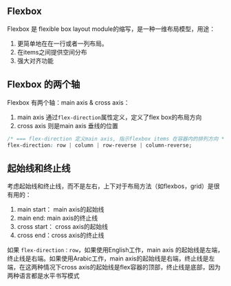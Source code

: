 
## Flexbox
Flexbox 是 flexible box layout module的缩写，是一种一维布局模型，用途：
1. 更简单地在在一行或者一列布局。
2. 在items之间提供空间分布
3. 强大对齐功能


## Flexbox 的两个轴
Flexbox 有两个轴：main axis & cross axis：
1. main axis 通过`flex-direction`属性定义，定义了flex box的布局方向
2. cross axis 则是main axis 垂线的位置

```css
/* === flex-direction 定义main axis, 指示flexbox items 在容器内的排列方向 */
flex-direction: row | column | row-reverse | column-reverse;
```

## 起始线和终止线
考虑起始线和终止线，而不是左右，上下对于布局方法（如flexbos，grid）是很有用的：
1. main start： main axis的起始线
2. main end: main axis的终止线
3. cross start： cross axis的起始线
4. cross end：cross axis的终止线

如果 `flex-direction：row`，如果使用English工作，main axis 的起始线是左端，终止线是右端。如果使用Arabic工作，main axis的起始线是右端，终止线是左端，在这两种情况下cross axis的起始线是flex容器的顶部，终止线是底部，因为两种语言都是水平书写模式